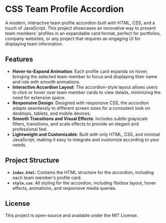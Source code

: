 # CSS Team Profile Accordion

A modern, interactive team profile accordion built with HTML, CSS, and a touch of JavaScript. This project showcases an innovative way to present team members' profiles in an expandable card format, perfect for portfolios, company websites, or any project that requires an engaging UI for displaying team information.

## Features

- **Hover-to-Expand Animation**: Each profile card expands on hover, bringing the selected team member to focus and displaying their name and role with smooth animations.
- **Interactive Accordion Layout**: The accordion-style layout allows users to click or hover over team member cards to view details, minimizing the need for extensive space.
- **Responsive Design**: Designed with responsive CSS, the accordion adapts seamlessly to different screen sizes for a consistent look on desktops, tablets, and mobile devices.
- **Smooth Transitions and Visual Effects**: Includes subtle grayscale filters, transitions, and scale effects to provide an elegant and professional feel.
- **Lightweight and Customizable**: Built with only HTML, CSS, and minimal JavaScript, making it easy to integrate and customize according to your needs.

## Project Structure

- **`index.html`**: Contains the HTML structure for the accordion, including each team member's profile card.
- **`style.css`**: All styling for the accordion, including flexbox layout, hover effects, animations, and responsive media queries.

## License

This project is open-source and available under the MIT License.
